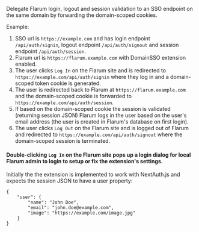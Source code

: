 Delegate Flarum login, logout and session validation to an SSO endpoint on the same domain by forwarding the domain-scoped cookies. 

Example:
1. SSO url is `https://example.com` and has login endpoint `/api/auth/signin`, logout endpoint `/api/auth/signout` and session endpoint `/api/auth/session`.
2. Flarum url is `https://flarum.example.com` with DomainSSO extension enabled.
3. The user clicks  `Log In` on the Flarum site and is redirected to `https://example.com/api/auth/signin` where they log in and a domain-scoped token cookie is generated.
4. The user is redirected back to Flarum at `https://flarum.example.com` and the domain-scoped cookie is forwarded to `https://example.com/api/auth/session`.
5. If based on the domain-scoped cookie the session is validated (returning session JSON) Flarum logs in the user based on the user's email address (the user is created in Flarum's database on first login).
6. The user clicks `Log Out` on the Flarum site and is logged out of Flarum and redirected to `https://example.com/api/auth/signout` where the domain-scoped session is terminated.

#### Double-clicking `Log In` on the Flarum site pops up a login dialog for local Flarum admin to login to setup or fix the extension's settings.

Initially the the extension is implemented to work with NextAuth.js and expects the session JSON to have a user property:
```
{
    "user": {
        "name": "John Doe",
        "email": "john.doe@example.com",
        "image": "https://example.com/image.jpg"
    }
}
```
